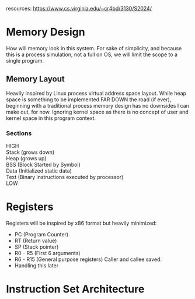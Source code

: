 resources:
https://www.cs.virginia.edu/~cr4bd/3130/S2024/

# Memory Design
How will memory look in this system. For sake of simplicity, and because this is a process simulation, not a full on OS, we will limit the scope to a single program.
## Memory Layout
Heavily inspired by Linux process virtual address space layout. While heap space is something to be implemented FAR DOWN the road (if ever), beginning with a traditional process memory design has no downsides I can make out, for now. Ignoring kernel space as there is no concept of user and kernel space in this program context.
### Sections
HIGH
<br>
Stack (grows down)
<br>
Heap (grows up)
<br>
BSS (Block Started by Symbol)
<br>
Data (Initialized static data)
<br>
Text (Binary instructions executed by processor)
<br>
LOW

# Registers
Registers will be inspired by x86 format but heavily minimized:
* PC (Program Counter)
* RT (Return value)
* SP (Stack pointer)
* R0 - R5 (First 6 arguments)
* R6 - R15 (General purpose registers)
Caller and callee saved:
* Handling this later

# Instruction Set Architecture
